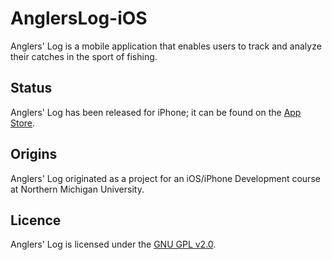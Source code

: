 AnglersLog-iOS
==============

Anglers' Log is a mobile application that enables users to track and analyze their catches in the sport of fishing.

Status
------

Anglers' Log has been released for iPhone; it can be found on the [App Store].

Origins
-------

Anglers' Log originated as a project for an iOS/iPhone Development course at Northern Michigan University.

Licence
-------

Anglers' Log is licensed under the [GNU GPL v2.0].

[GNU GPL v2.0]:http://www.gnu.org/licenses/gpl-2.0.html
[App Store]:https://itunes.apple.com/us/app/the-anglers-log/id959989008
